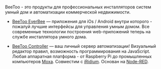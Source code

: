 

 BeeToo - это продукты для профессиональных инсталляторов систем умный дом и автоматизации коммерческой недвижимости.

* [BeeToo EverBee](http://everbee.beetoo.ru/) — приложения для iOs / Android внутри которого - пожалуй лучшие интерфейсы для управления умным домом. Все современные технологии построения web-приложений теперь на службе инсталлятора умного дома.

* [BeeToo Controller](http://controller.beetoo.ru/) — ваш личный сервер автоматизации! Визуальный редактор правил, возможность программирования на JavaScript. Любая аппаратная платформа - от Raspberry Pi до промышленных компьютеров [Moxa](http://www.moxa.com/). Совместим с [iRidium](http://beetoo.ru/ru/for_installator/iridiummobile.net). Основан на [Node-RED](http://nodered.org/).



